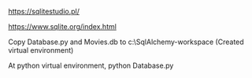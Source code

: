 https://sqlitestudio.pl/

https://www.sqlite.org/index.html

Copy Database.py and Movies.db to c:\SqlAlchemy-workspace (Created virtual environment)

At python virtual environment, python Database.py

